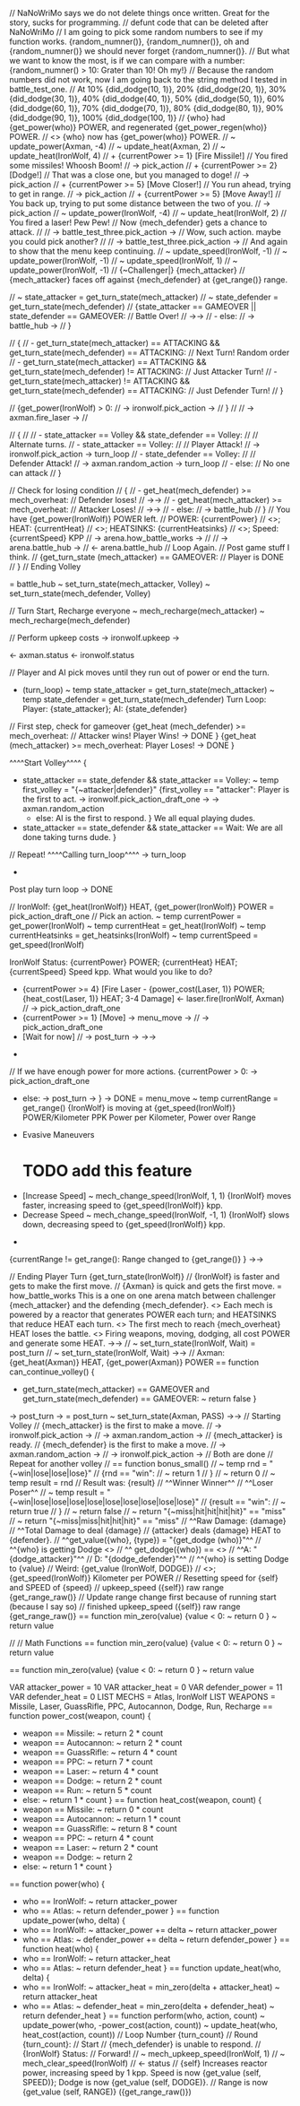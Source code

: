 // NaNoWriMo says we do not delete things once written. Great for the story, sucks for programming.
// defunt code that can be deleted after NaNoWriMo
// I am going to pick some random numbers to see if my function works. {random_numner()}, {random_numner()}, oh and {random_numner()} we should never forget {random_numner()}.
// But what we want to know the most, is if we can compare with a number: {random_numner() > 10: Grater than 10! Oh my!}
// Because the random numbers did not work, now I am going back to the string method I tested in battle_test_one.
// At 10% {did_dodge(10, 1)}, 20% {did_dodge(20, 1)}, 30% {did_dodge(30, 1)}, 40% {did_dodge(40, 1)}, 50% {did_dodge(50, 1)}, 60% {did_dodge(60, 1)}, 70% {did_dodge(70, 1)}, 80% {did_dodge(80, 1)}, 90% {did_dodge(90, 1)}, 100% {did_dodge(100, 1)}
//   {who} had {get_power(who)} POWER, and regenerated {get_power_regen(who)} POWER.
//   <> {who} now has {get_power(who)} POWER.
//   ~ update_power(Axman, -4)
//   ~ update_heat(Axman, 2)
//   ~ update_heat(IronWolf, 4)
//   + {currentPower >= 1} [Fire Missile!]
//     You fired some missiles! Whoosh Boom!
//     -> pick_action
//   + {currentPower >= 2} [Dodge!]
//     That was a close one, but you managed to doge!
//     -> pick_action
//   + {currentPower >= 5} [Move Closer!]
//     You run ahead, trying to get in range.
//     -> pick_action
//   + {currentPower >= 5} [Move Away!]
//     You back up, trying to put some distance between the two of you.
//     -> pick_action
// ~ update_power(IronWolf, -4)
// ~ update_heat(IronWolf, 2)
// You fired a laser! Pew Pew!
// Now {mech_defender} gets a chance to attack.
// // -> battle_test_three.pick_action ->
// Wow, such action. maybe you could pick another?
// // -> battle_test_three.pick_action ->
// And again to show that the menu keep continuing.
// ~ update_speed(IronWolf, -1)
// ~ update_power(IronWolf, -1)
// ~ update_speed(IronWolf, 1)
// ~ update_power(IronWolf, -1)
//   {~Challenger|} {mech_attacker}
//   {mech_attacker} faces off against {mech_defender} at {get_range()} range.

  // ~ state_attacker = get_turn_state(mech_attacker)
  // ~ state_defender = get_turn_state(mech_defender)
  // {state_attacker == GAMEOVER || state_defender == GAMEOVER:
  //   Battle Over!
  //   ->->
  // - else:
  //   -> battle_hub ->
  // }

  // {
  // - get_turn_state(mech_attacker) == ATTACKING && get_turn_state(mech_defender) == ATTACKING:
  //   Next Turn! Random order
  // - get_turn_state(mech_attacker) == ATTACKING && get_turn_state(mech_defender) != ATTACKING:
  //   Just Attacker Turn!
  // - get_turn_state(mech_attacker) != ATTACKING && get_turn_state(mech_defender) == ATTACKING:
  //   Just Defender Turn!
  // }

  // {get_power(IronWolf) > 0:
  //   -> ironwolf.pick_action ->
  // }
  //
  // -> axman.fire_laser ->
  //

//   {
// //  - state_attacker == Volley && state_defender == Volley:
//  //   Alternate turns.
//   - state_attacker == Volley:
//     // Player Attack!
//     -> ironwolf.pick_action -> turn_loop
//   - state_defender == Volley:
//     // Defender Attack!
//     -> axman.random_action -> turn_loop
//   - else:
//     No one can attack
//   }

  // Check for losing condition
//   {
//   - get_heat(mech_defender) >= mech_overheat:
//     Defender loses!
//     ->->
//   - get_heat(mech_attacker) >= mech_overheat:
//     Attacker Loses!
//     ->->
//   - else:
//     -> battle_hub
//   }
//   You have {get_power(IronWolf)} POWER left.
//   POWER: {currentPower}
//   <>; HEAT: {currentHeat}
//   <>; HEATSINKS: {currentHeatsinks}
//   <>; Speed: {currentSpeed} KPP
// -> arena.how_battle_works ->
// // -> arena.battle_hub ->
// <- arena.battle_hub
// Loop Again.
// Post game stuff I think.
//   {get_turn_state (mech_attacker) == GAMEOVER:
//     Player is DONE
//   }
//   Ending Volley

= battle_hub
  ~ set_turn_state(mech_attacker, Volley)
  ~ set_turn_state(mech_defender, Volley)

  // Turn Start, Recharge everyone
  ~ mech_recharge(mech_attacker)
  ~ mech_recharge(mech_defender)

  // Perform upkeep costs
  -> ironwolf.upkeep ->

  <- axman.status
  <- ironwolf.status

  // Player and AI pick moves until they run out of power or end the turn.
  - (turn_loop)
  ~ temp state_attacker = get_turn_state(mech_attacker)
  ~ temp state_defender = get_turn_state(mech_defender)
  Turn Loop: Player: {state_attacker}; AI: {state_defender}

  // First step, check for gameover
  {get_heat (mech_defender) >= mech_overheat:
    // Attacker wins!
    Player Wins!
    -> DONE
  }
  {get_heat (mech_attacker) >= mech_overheat:
    Player Loses!
    -> DONE
  }

  ^^^^Start Volley^^^^
  {
  - state_attacker == state_defender && state_attacker == Volley:
    ~ temp first_volley = "{~attacker|defender}"
    {first_volley == "attacker":
      Player is the first to act.
       -> ironwolf.pick_action_draft_one ->
       -> axman.random_action
    - else:
      AI is the first to respond.
    }
    We all equal playing dudes.
  - state_attacker == state_defender && state_attacker == Wait:
    We are all done taking turns dude.
  }

  // Repeat!
  ^^^^Calling turn_loop^^^^
  -> turn_loop


  -
  Post play turn loop
  -> DONE

//   IronWolf: {get_heat(IronWolf)} HEAT, {get_power(IronWolf)} POWER
= pick_action_draft_one
//   Pick an action.
  ~ temp currentPower = get_power(IronWolf)
  ~ temp currentHeat = get_heat(IronWolf)
  ~ temp currentHeatsinks = get_heatsinks(IronWolf)
  ~ temp currentSpeed = get_speed(IronWolf)

  IronWolf Status: {currentPower} POWER; {currentHeat} HEAT; {currentSpeed} Speed kpp.
  What would you like to do?
  + {currentPower >= 4} [Fire Laser - {power_cost(Laser, 1)} POWER; {heat_cost(Laser, 1)} HEAT; 3-4 Damage]
    <- laser.fire(IronWolf, Axman)
    // -> pick_action_draft_one
  + {currentPower >= 1} [Move]
    -> menu_move ->
    // -> pick_action_draft_one
  + [Wait for now]
    // -> post_turn ->
    ->->
  -
  // If we have enough power for more actions.
  {currentPower > 0:
    -> pick_action_draft_one
  - else:
    -> post_turn ->
  }
  -> DONE
= menu_move
  ~ temp currentRange = get_range()
  {IronWolf} is moving at {get_speed(IronWolf)} POWER/Kilometer PPK Power per Kilometer, Power over Range

  + Evasive Maneuvers
    # TODO add this feature
  + [Increase Speed]
    ~ mech_change_speed(IronWolf, 1, 1)
    {IronWolf} moves faster, increasing speed to {get_speed(IronWolf)} kpp.
  + Decrease Speed
    ~ mech_change_speed(IronWolf, -1, 1)
    {IronWolf} slows down, decreasing speed to {get_speed(IronWolf)} kpp.

  -
  {currentRange != get_range():
    Range changed to {get_range()}
  }
  ->->

//   Ending Player Turn {get_turn_state(IronWolf)}
// {IronWolf} is faster and gets to make the first move.
// {Axman} is quick and gets the first move.
= how_battle_works
  This is a one on one arena match between challenger {mech_attacker} and the defending {mech_defender}.
  <> Each mech is powered by a reactor that generates POWER each turn; and HEATSINKS that reduce HEAT each turn.
  <> The first mech to reach {mech_overheat} HEAT loses the battle.
  <> Firing weapons, moving, dodging, all cost POWER and generate some HEAT.
  ->->
//   ~ set_turn_state(IronWolf, Wait)
= post_turn
//   ~ set_turn_state(IronWolf, Wait)
  ->->
//   Axman: {get_heat(Axman)} HEAT, {get_power(Axman)} POWER
== function can_continue_volley()
{
-  get_turn_state(mech_attacker) == GAMEOVER and get_turn_state(mech_defender) == GAMEOVER:
  ~ return false
}

-> post_turn ->
= post_turn
  ~ set_turn_state(Axman, PASS)
  ->->
//   Starting Volley
//    {mech_attacker} is the first to make a move.
//    -> ironwolf.pick_action ->
//    -> axman.random_action ->
//       {mech_attacker} is ready.
//    {mech_defender} is the first to make a move.
//    -> axman.random_action ->
//    -> ironwolf.pick_action ->
//    Both are done
//   Repeat for another volley
// == function bonus_small()
//   ~ temp rnd = "{~win|lose|lose|lose}"
//   {rnd == "win":
//     ~ return 1
//   }
//   ~ return 0
//  ~ temp result = rnd
//  Result was: {result}
//    ^^Winner Winner^^
//  ^^Loser Poser^^
//   ~ temp result = "{~win|lose|lose|lose|lose|lose|lose|lose|lose|lose}"
//   {result == "win":
//     ~ return true
//   }
//   ~ return false
// ~ return "{~miss|hit|hit|hit|hit}" == "miss"
// ~ return "{~miss|miss|hit|hit|hit}" == "miss"
//  ^^Raw Damage: {damage}
//  ^^Total Damage to deal {damage}
// {attacker} deals {damage} HEAT to {defender}.
// ^^get_value({who}, {type}) = "{get_dodge (who)}"^^
// ^^{who} is getting Dodge <>
// ^^ get_dodge({who}) == <>
// ^^A: "{dodge_attacker}"^^
// D: "{dodge_defender}"^^
// ^^{who} is setting Dodge to {value}
// Weird: {get_value (IronWolf, DODGE)}
//  <>; {get_speed(IronWolf)} Kilometer per POWER
// Resetting speed for {self} and SPEED of {speed}
// upkeep_speed ({self}) raw range {get_range_raw()}
// Update range change first because of running start (because I say so)
// finished upkeep_speed ({self}) raw range {get_range_raw()}
== function min_zero(value)
  {value < 0:
    ~ return 0
  }
  ~ return value

//
// Math Functions
== function min_zero(value)
{value < 0:
  ~ return 0
}
~ return value

== function min_zero(value)
{value < 0:
  ~ return 0
}
~ return value

VAR attacker_power = 10
VAR attacker_heat = 0
VAR defender_power = 11
VAR defender_heat = 0
LIST MECHS = Atlas, IronWolf
LIST WEAPONS = Missile, Laser, GuassRifle, PPC, Autocannon, Dodge, Run, Recharge
== function power_cost(weapon, count)
{
- weapon == Missile:
  ~ return 2 * count
- weapon == Autocannon:
  ~ return 2 * count
- weapon == GuassRifle:
  ~ return 4 * count
- weapon == PPC:
  ~ return 7 * count
- weapon == Laser:
  ~ return 4 * count
- weapon == Dodge:
  ~ return 2 * count
- weapon == Run:
  ~ return 5 * count
- else:
  ~ return 1 * count
}
== function heat_cost(weapon, count)
{
- weapon == Missile:
  ~ return 0 * count
- weapon == Autocannon:
  ~ return 1 * count
- weapon == GuassRifle:
  ~ return 8 * count
- weapon == PPC:
  ~ return 4 * count
- weapon == Laser:
  ~ return 2 * count
- weapon == Dodge:
  ~ return 2
- else:
  ~ return 1 * count
}

== function power(who)
{
- who == IronWolf:
  ~ return attacker_power
- who == Atlas:
  ~ return defender_power
}
== function update_power(who, delta)
{
- who == IronWolf:
  ~ attacker_power += delta
  ~ return attacker_power
- who == Atlas:
  ~ defender_power += delta
  ~ return defender_power
}
== function heat(who)
{
- who == IronWolf:
  ~ return attacker_heat
- who == Atlas:
  ~ return defender_heat
}
== function update_heat(who, delta)
{
- who == IronWolf:
  ~ attacker_heat = min_zero(delta + attacker_heat)
  ~ return attacker_heat
- who == Atlas:
  ~ defender_heat = min_zero(delta + defender_heat)
  ~ return defender_heat
}
== function perform(who, action, count)
  ~ update_power(who, -power_cost(action, count))
  ~ update_heat(who, heat_cost(action, count))
// Loop Number {turn_count}
//   Round {turn_count}:
//   Start
//   {mech_defender} is unable to respond.
//   {IronWolf} Status:
// Forward!
// ~ mech_upkeep_speed(IronWolf, 1)
// ~ mech_clear_speed(IronWolf)
//   <- status
//   {self} Increases reactor power, increasing speed by 1 kpp. Speed is now {get_value (self, SPEED)}; Dodge is now {get_value (self, DODGE)}. 
//   Range is now {get_value (self, RANGE)} ({get_range_raw()})
